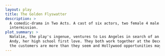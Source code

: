 ```yaml
---
layout: play
title: The Golden Flyswatter
description: >
  A comedic-drama in Two Acts. A cast of six actors, two female 4 male. Running time: two hours with fifteen minute
  intermission.
plot_summary: >
  Natalie, the play's ingenue, ventures to Los Angeles in search of an acting career where coincidence reunites her with
  Andy, her high school first love. They both work together at the Decent Nookey, a retro dive bar in Santa Monica where
  the customers are more than they seem and Hollywood opportunities may not be either.
---
```

